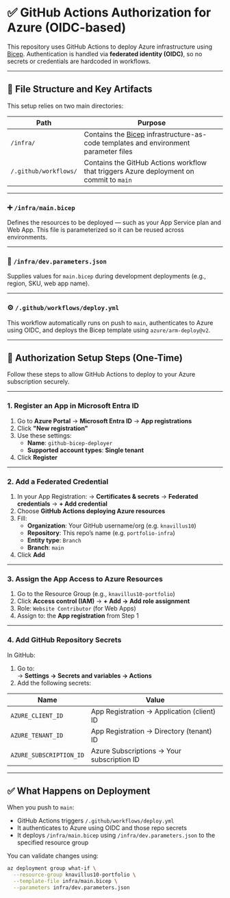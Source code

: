 # ✅ GitHub Actions Authorization for Azure (OIDC-based)

This repository uses GitHub Actions to deploy Azure infrastructure using [Bicep](https://learn.microsoft.com/azure/azure-resource-manager/bicep/overview). Authentication is handled via **federated identity (OIDC)**, so no secrets or credentials are hardcoded in workflows.

---

## 🔧 File Structure and Key Artifacts

This setup relies on two main directories:

| Path                     | Purpose |
|--------------------------|---------|
| `/infra/`                | Contains the [Bicep](https://learn.microsoft.com/en-us/azure/azure-resource-manager/bicep/overview) infrastructure-as-code templates and environment parameter files |
| `/.github/workflows/`    | Contains the GitHub Actions workflow that triggers Azure deployment on commit to `main` |

---

### ➕ `/infra/main.bicep`

Defines the resources to be deployed — such as your App Service plan and Web App. This file is parameterized so it can be reused across environments.

---

### 📁 `/infra/dev.parameters.json`

Supplies values for `main.bicep` during development deployments (e.g., region, SKU, web app name).

---

### ⚙️ `/.github/workflows/deploy.yml`

This workflow automatically runs on push to `main`, authenticates to Azure using OIDC, and deploys the Bicep template using `azure/arm-deploy@v2`.

---

## 🔐 Authorization Setup Steps (One-Time)

Follow these steps to allow GitHub Actions to deploy to your Azure subscription securely.

---

### 1. Register an App in Microsoft Entra ID

1. Go to **Azure Portal** → **Microsoft Entra ID** → **App registrations**
2. Click **"New registration"**
3. Use these settings:
   - **Name**: `github-bicep-deployer`
   - **Supported account types**: **Single tenant**
4. Click **Register**

---

### 2. Add a Federated Credential

1. In your App Registration:
   → **Certificates & secrets** → **Federated credentials** → **+ Add credential**
2. Choose **GitHub Actions deploying Azure resources**
3. Fill:
   - **Organization**: Your GitHub username/org (e.g. `knavillus10`)
   - **Repository**: This repo’s name (e.g. `portfolio-infra`)
   - **Entity type**: `Branch`
   - **Branch**: `main`
4. Click **Add**

---

### 3. Assign the App Access to Azure Resources

1. Go to the Resource Group (e.g., `knavillus10-portfolio`)
2. Click **Access control (IAM)** → **+ Add → Add role assignment**
3. Role: `Website Contributor` (for Web Apps)
4. Assign to: the **App registration** from Step 1

---

### 4. Add GitHub Repository Secrets

In GitHub:

1. Go to:  
   → **Settings → Secrets and variables → Actions**
2. Add the following secrets:

| Name | Value |
|------|-------|
| `AZURE_CLIENT_ID`     | App Registration → Application (client) ID |
| `AZURE_TENANT_ID`     | App Registration → Directory (tenant) ID |
| `AZURE_SUBSCRIPTION_ID` | Azure Subscriptions → Your subscription ID |

---

## ✅ What Happens on Deployment

When you push to `main`:
- GitHub Actions triggers `/.github/workflows/deploy.yml`
- It authenticates to Azure using OIDC and those repo secrets
- It deploys `/infra/main.bicep` using `/infra/dev.parameters.json` to the specified resource group

You can validate changes using:
```bash
az deployment group what-if \
  --resource-group knavillus10-portfolio \
  --template-file infra/main.bicep \
  --parameters infra/dev.parameters.json
